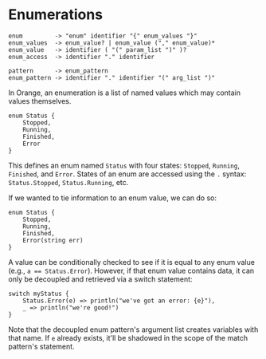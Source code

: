 # Enumerations

	enum         -> "enum" identifier "{" enum_values "}"
	enum_values  -> enum_value? | enum_value ("," enum_value)*
	enum_value   -> identifier ( "(" param_list ")" )?
	enum_access  -> identifier "." identifier

	pattern      -> enum_pattern
	enum_pattern -> identifier "." identifier "(" arg_list ")"

In Orange, an enumeration is a list of named values which may contain values themselves.

    enum Status {
        Stopped,
        Running,
        Finished,
        Error
    }

This defines an enum named `Status` with four states: `Stopped`, `Running`, `Finished`, and `Error`. States of an enum are accessed using the `.` syntax: `Status.Stopped`, `Status.Running`, etc.

If we wanted to tie information to an enum value, we can do so:

    enum Status {
        Stopped,
        Running,
        Finished,
        Error(string err)
    }

A value can be conditionally checked to see if it is equal to any enum value (e.g., `a == Status.Error`). However, if that enum value contains data, it can only be decoupled and retrieved via a switch statement:

    switch myStatus {
        Status.Error(e) => println("we've got an error: {e}"),
        _ => println("we're good!")
    }

Note that the decoupled enum pattern's argument list creates variables with that name. If `e` already exists, it'll be shadowed in the scope of the match pattern's statement.
